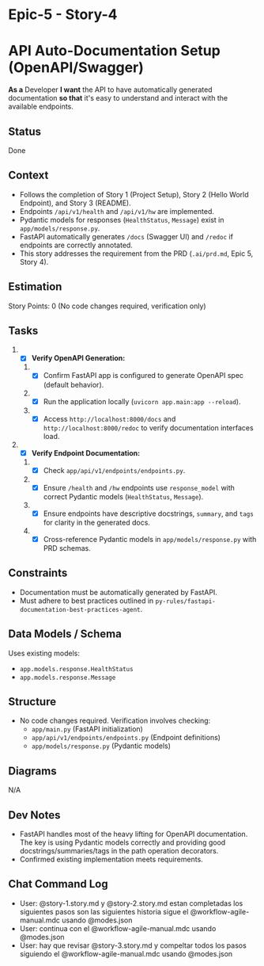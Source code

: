 # Epic-5 - Story-4
# API Auto-Documentation Setup (OpenAPI/Swagger)

**As a** Developer
**I want** the API to have automatically generated documentation
**so that** it's easy to understand and interact with the available endpoints.

## Status

Done

## Context

- Follows the completion of Story 1 (Project Setup), Story 2 (Hello World Endpoint), and Story 3 (README).
- Endpoints `/api/v1/health` and `/api/v1/hw` are implemented.
- Pydantic models for responses (`HealthStatus`, `Message`) exist in `app/models/response.py`.
- FastAPI automatically generates `/docs` (Swagger UI) and `/redoc` if endpoints are correctly annotated.
- This story addresses the requirement from the PRD (`.ai/prd.md`, Epic 5, Story 4).

## Estimation

Story Points: 0 (No code changes required, verification only)

## Tasks

1.  - [x] **Verify OpenAPI Generation:**
    1.  - [x] Confirm FastAPI app is configured to generate OpenAPI spec (default behavior).
    2.  - [x] Run the application locally (`uvicorn app.main:app --reload`).
    3.  - [x] Access `http://localhost:8000/docs` and `http://localhost:8000/redoc` to verify documentation interfaces load.
2.  - [x] **Verify Endpoint Documentation:**
    1.  - [x] Check `app/api/v1/endpoints/endpoints.py`.
    2.  - [x] Ensure `/health` and `/hw` endpoints use `response_model` with correct Pydantic models (`HealthStatus`, `Message`).
    3.  - [x] Ensure endpoints have descriptive docstrings, `summary`, and `tags` for clarity in the generated docs.
    4.  - [x] Cross-reference Pydantic models in `app/models/response.py` with PRD schemas.

## Constraints

- Documentation must be automatically generated by FastAPI.
- Must adhere to best practices outlined in `py-rules/fastapi-documentation-best-practices-agent`.

## Data Models / Schema

Uses existing models:
- `app.models.response.HealthStatus`
- `app.models.response.Message`

## Structure

- No code changes required. Verification involves checking:
  - `app/main.py` (FastAPI initialization)
  - `app/api/v1/endpoints/endpoints.py` (Endpoint definitions)
  - `app/models/response.py` (Pydantic models)

## Diagrams

N/A

## Dev Notes

- FastAPI handles most of the heavy lifting for OpenAPI documentation. The key is using Pydantic models correctly and providing good docstrings/summaries/tags in the path operation decorators.
- Confirmed existing implementation meets requirements.

## Chat Command Log

- User: @story-1.story.md y @story-2.story.md estan completadas los siguientes pasos son las siguientes historia sigue el @workflow-agile-manual.mdc usando @modes.json
- User: continua con el @workflow-agile-manual.mdc usando @modes.json
- User: hay que revisar  @story-3.story.md  y compeltar todos los pasos siguiendo el @workflow-agile-manual.mdc usando @modes.json 